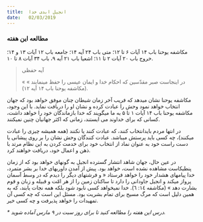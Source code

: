 ```yaml
---
title:  انجیل ابدی خدا
date:   02/03/2019
---
```


### مطالعه این هفته
مکاشفه یوحنا باب ۱۴ آیات ۶ تا ۱۲؛ متی باب ۲۴ آیه ۱۴؛ جامعه باب ۱۲ آیات ۱۳ و ۱۴؛ خروج باب ۲۰ آیات ۲ تا ۱۱؛ اشعیا باب ۲۱ آیه ۹، باب ۳۴ آیات ۸ تا ۱۰.

> <p>آیه حفظی</p>
> « در اینجاست صبر مقدّسین که احکام خدا و ایمان عیسی را حفظ مینمایند » (مکاشفه یوحنا باب ۱۴ آیه ۱۲).

مکاشفه یوحنا نشان میدهد که فریب آخر زمان شیطان چنان موفق خواهد بود که جهان انتخاب خواهد نمود وحش را عبادت کرده و نشان او را دریافت نماید. با این وجود، مکاشفه یوحنا باب ۱۴ آیات ۱ تا ۵ به ما میگویند که خدا بازماندگان خود را خواهد داشت، کسانی که برای خداوند می ایستند، زمانی که اکثر جهانیان چنین نمیکنند.

در انتها مردم بایدانتخاب کنند، که عبادت کنند یا نکنند (همه همیشه چیزی را عبادت میکنند)، چه کسی باید پرستش میباشد. عبادت کنندگان وحش نشان را بر روی پیشانی یا دست راست خود به عنوان نماد از انتخاب خود برای خدمت کردن به این نظام مرتد با ذهن و اعمال خود، دریافت خواهند کرد.

در عین حال، جهان شاهد انتشار گسترده انجیل به گونهای خواهد بود که از زمان پنطیکاست مشاهده نشده است، خواهد بود. پیش از آمدن داوریهای خدا بر بشر متمرد، خدا پیامهای هشدار خود را خواهد فرستاد « و فرشتهای دیگر را دیدم که در وسط آسمان پرواز میکند و انجیل جاودانی را دارد تا ساکنان زمین را از هر امّت و قبیله و زبان و قوم بشارت دهد » (مکاشفه ١٤: ٦). خدا نمیخواهد کسی نابود شود بلکه همه نجات یابند، که به همین دلیل است که مرگ مسیح برای تمام بشریت بود. مسئل این است که چه کسی آن تمهیدات را خواهد پذیرفت و چه کسی خیر.

_* درس این هفته را مطالعه کنید تا برای روز سبت در ۹ مارس آماده شوید._